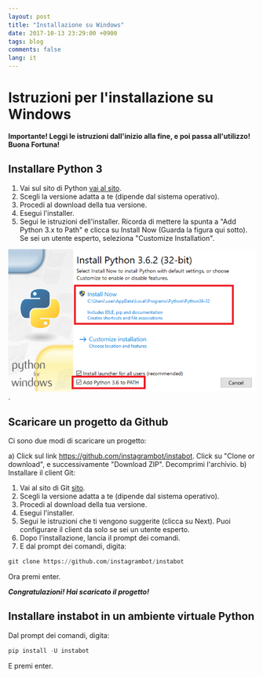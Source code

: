 ```yaml
---
layout: post
title: "Installazione su Windows"
date: 2017-10-13 23:29:00 +0900
tags: blog
comments: false
lang: it
---
```

# Istruzioni per l'installazione su Windows

**Importante! Leggi le istruzioni dall'inizio alla fine, e poi passa all'utilizzo! Buona Fortuna!**

## Installare Python 3

1. Vai sul sito di Python [vai al sito](https://www.python.org/downloads/).
2. Scegli la versione adatta a te (dipende dal sistema operativo).
3. Procedi al download della tua versione.
4. Esegui l'installer.
5. Segui le istruzioni dell'installer. Ricorda di mettere la spunta a "Add Python 3.x to Path" e clicca su Install Now (Guarda la figura qui sotto). Se sei un utente esperto, seleziona "Customize Installation".

![Install Python 3 and add to PATH](/assets/install_python_on_Windows.PNG "Install Python 3 and add to PATH").

## Scaricare un progetto da Github

Ci sono due modi di scaricare un progetto: 

a) Click sul link https://github.com/instagrambot/instabot. Click su "Clone or download",  e successivamente "Download ZIP". Decomprimi l'archivio.
b) Installare il client Git:
1. Vai al sito di Git [sito](https://git-scm.com/downloads).
2. Scegli la versione adatta a te (dipende dal sistema operativo).
3. Procedi al download della tua versione.
4. Esegui l'installer.
5. Segui le istruzioni che ti vengono suggerite (clicca su Next). Puoi configurare il client da solo se sei un utente esperto.
6. Dopo l'installazione, lancia il prompt dei comandi.
7. E dal prompt dei comandi, digita:

``` python
git clone https://github.com/instagrambot/instabot
```
Ora premi enter.

***Congratulazioni! Hai scaricato il progetto!***

## Installare instabot in un ambiente virtuale Python

Dal prompt dei comandi, digita:

``` python
pip install -U instabot
```
E premi enter.
